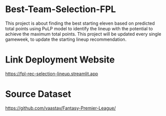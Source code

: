 # Best-Team-Selection-FPL
This project is about finding the best starting eleven based on predicted total points using PuLP model to identify the lineup with the potential to achieve the maximum total points.
This project will be updated every single gameweek, to update the starting lineup recommendation.

# Link Deployment Website
https://fpl-rec-selection-lineup.streamlit.app

# Source Dataset
https://github.com/vaastav/Fantasy-Premier-League/
